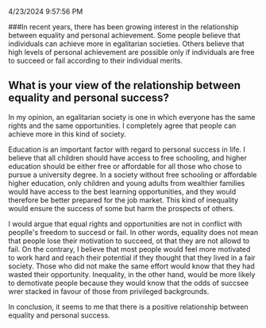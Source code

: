 4/23/2024 9:57:56 PM 

###In recent years, there has been growing interest in the relationship between equality and personal achievement. Some people believe that individuals can achieve more in egalitarian societies. Others believe that high levels of personal achievement are possible only if individuals are free to succeed or fail according to their individual merits.
## What is your view of the relationship between equality and personal success?


In my opinion, an egalitarian society is one in which everyone has the same rights and the same opportunities. I completely agree that people can achieve more in this kind of society.

Education is an important factor with regard to personal success in life. I believe that all children should have access to free schooling, and higher education should be either free or affordable for all those who chose to pursue a university degree. In a society without free schooling or affordable higher education, only children and young adults from wealthier families would have access to the best learning opportunities, and they would therefore be better prepared for the job market. This kind of inequality would ensure the success of some but harm the prospects of others.

I would argue that equal rights and opportunities are not in conflict with peoplle's freedom to succesd or fail. In other words, equality does not mean that people lose their motivation to succeed, ot that they are not allowd to fail. On the contrary, I believe that most people would feel more motivated to work hard and reach their potential if they thought that they lived in a fair society. Those who did not make the same effort would know that they had wasted their opportunity. Inequality, in the other hand, would be more likely to demotivate  people because they would know that the odds of succsee wrer stacked in favour of those from privileged backgrounds.

In conclusion, it seems to me that there is a positive relationship between equality and personal success.
